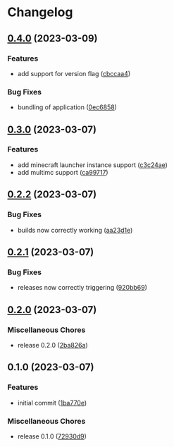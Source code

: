 # Changelog

## [0.4.0](https://github.com/AnthonyPorthouse/mc-scripts/compare/v0.3.0...v0.4.0) (2023-03-09)


### Features

* add support for version flag ([cbccaa4](https://github.com/AnthonyPorthouse/mc-scripts/commit/cbccaa404810c5b9b04f22f19eed690230122239))


### Bug Fixes

* bundling of application ([0ec6858](https://github.com/AnthonyPorthouse/mc-scripts/commit/0ec68587734abfe0c522528e94b3f0ef69cb81f1))

## [0.3.0](https://github.com/AnthonyPorthouse/mc-scripts/compare/v0.2.2...v0.3.0) (2023-03-07)


### Features

* add minecraft launcher instance support ([c3c24ae](https://github.com/AnthonyPorthouse/mc-scripts/commit/c3c24ae6c3f9b42d85c6408707a7e291fad3a634))
* add multimc support ([ca99717](https://github.com/AnthonyPorthouse/mc-scripts/commit/ca99717db7936900bb9cd26a8ea684936c786062))

## [0.2.2](https://github.com/AnthonyPorthouse/mc-scripts/compare/v0.2.1...v0.2.2) (2023-03-07)


### Bug Fixes

* builds now correctly working ([aa23d1e](https://github.com/AnthonyPorthouse/mc-scripts/commit/aa23d1e3023e3e1a073c757e3e7e719b40358cee))

## [0.2.1](https://github.com/AnthonyPorthouse/mc-scripts/compare/v0.2.0...v0.2.1) (2023-03-07)


### Bug Fixes

* releases now correctly triggering ([920bb69](https://github.com/AnthonyPorthouse/mc-scripts/commit/920bb695d01e70912642bcf5c474db28818e20ca))

## [0.2.0](https://github.com/AnthonyPorthouse/mc-scripts/compare/v0.1.0...v0.2.0) (2023-03-07)


### Miscellaneous Chores

* release 0.2.0 ([2ba826a](https://github.com/AnthonyPorthouse/mc-scripts/commit/2ba826a55a03d764711cdb6d0c47fe575f9265b3))

## 0.1.0 (2023-03-07)


### Features

* initial commit ([1ba770e](https://github.com/AnthonyPorthouse/mc-scripts/commit/1ba770e2290cb58570c6d5ee6144679ed15c572c))


### Miscellaneous Chores

* release 0.1.0 ([72930d9](https://github.com/AnthonyPorthouse/mc-scripts/commit/72930d9341b7aebe3e18075b021c8ce6c011d2ec))
